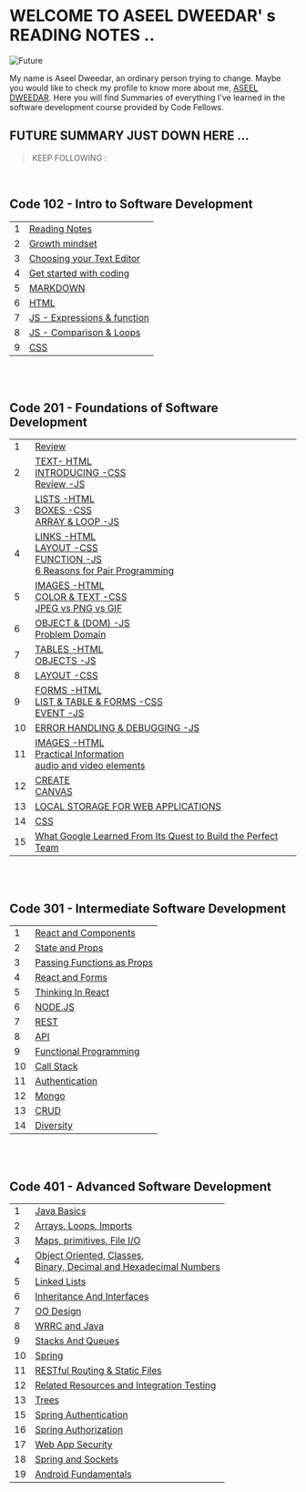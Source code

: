 # WELCOME TO ASEEL DWEEDAR' s READING NOTES ..

![Future](https://res.cloudinary.com/karl-tech/image/upload/v1504037663/ethereum-coffee-roach_aajijn.jpg)

My name is Aseel Dweedar, an ordinary person trying to change.
Maybe you would like to check my profile to know more about me, [ASEEL DWEEDAR](https://github.com/Aseel-Dweedar). Here you will find Summaries of everything I've learned in the software development course provided by Code Fellows.

## FUTURE SUMMARY JUST DOWN HERE ...

> KEEP FOLLOWING :

<br/>

## **Code 102 - Intro to Software Development**

|     |                                                                 |
| --- | --------------------------------------------------------------- |
| 1   | [Reading Notes](https://aseel-dweedar.github.io/reading-notes/) |
| 2   | [Growth mindset](./102/growth-mindset.md)                       |
| 3   | [Choosing your Text Editor](./102/choosing-a-text-editor.md)    |
| 4   | [Get started with coding](./102/get-started-with-coding.md)     |
| 5   | [MARKDOWN](./102/Markdown.md)                                   |
| 6   | [HTML](./102/html.md)                                           |
| 7   | [JS - Expressions & function](./102/javascript.md)              |
| 8   | [JS - Comparison & Loops](./102/javascript2.md)                 |
| 9   | [CSS](./102/css.md)                                             |

<br/><br/>

## **Code 201 - Foundations of Software Development**

|     |                                                                                                         |
| --- | ------------------------------------------------------------------------------------------------------- |
| 1   | [Review ](./201/class-01.md)                                                                            |
| 2   | [TEXT- HTML <br> INTRODUCING -CSS <br> Review -JS](./201/class-02.md)                                   |
| 3   | [LISTS -HTML <br> BOXES -CSS <br> ARRAY & LOOP -JS ](./201/class-03.md)                                 |
| 4   | [LINKS -HTML <br> LAYOUT -CSS <br> FUNCTION -JS <br> 6 Reasons for Pair Programming](./201/class-04.md) |
| 5   | [IMAGES -HTML <br> COLOR & TEXT -CSS <br> JPEG vs PNG vs GIF ](./201/class-05.md)                       |
| 6   | [OBJECT & (DOM) -JS <br> Problem Domain ](./201/class-06.md)                                            |
| 7   | [TABLES -HTML <br> OBJECTS -JS ](./201/class-07.md)                                                     |
| 8   | [LAYOUT -CSS ](./201/class-08.md)                                                                       |
| 9   | [FORMS -HTML <br> LIST & TABLE & FORMS -CSS <br> EVENT -JS ](./201/class-09.md)                         |
| 10  | [ERROR HANDLING & DEBUGGING -JS ](./201/class-10.md)                                                    |
| 11  | [IMAGES -HTML <br> Practical Information <br> audio and video elements ](./201/class-11.md)             |
| 12  | [CREATE <br> CANVAS](./201/class-12.md)                                                                 |
| 13  | [LOCAL STORAGE FOR WEB APPLICATIONS](./201/class-13.md)                                                 |
| 14  | [CSS](./201/class-14a.md)                                                                               |
| 15  | [What Google Learned From Its Quest to Build the Perfect Team](./201/class-14b.md)                      |

<br/><br/>

## **Code 301 - Intermediate Software Development**

|     |                                                          |
| --- | -------------------------------------------------------- |
| 1   | [React and Components](./301/reactAndComponents.md)      |
| 2   | [State and Props](./301/StateAndProps.md)                |
| 3   | [Passing Functions as Props](./301/PassingFunctions.md)  |
| 4   | [React and Forms](./301/ReactAndForms.md)                |
| 5   | [Thinking In React](./301/ThinkingInReact.md)            |
| 6   | [NODE.JS](./301/NODE-JS.md)                              |
| 7   | [REST](./301/rest.md)                                    |
| 8   | [API](./301/api.md)                                      |
| 9   | [Functional Programming](./301/functionalProgramming.md) |
| 10  | [Call Stack](./301/callStack.md)                         |
| 11  | [Authentication](./301/Authentication.md)                |
| 12  | [Mongo](./301/Mongo.md)                                  |
| 13  | [CRUD](./301/CRUD.md)                                    |
| 14  | [Diversity](./301/Diversity.md)                          |

<br/><br/>

## **Code 401 - Advanced Software Development**

|     |                                                                                                   |
| --- | ------------------------------------------------------------------------------------------------- |
| 1   | [Java Basics](./401/JavaBasics.md)                                                                |
| 2   | [Arrays, Loops, Imports](./401/ArraysLoopsImports.md)                                             |
| 3   | [Maps, primitives, File I/O](./401/MapsPrimitives.md)                                             |
| 4   | [Object Oriented, Classes, <br>Binary, Decimal and Hexadecimal Numbers ](./401/objectOriented.md) |
| 5   | [Linked Lists ](./401/linkedLists.md)                                                             |
| 6   | [Inheritance And Interfaces](./401/InheritanceAndInterfaces.md)                                   |
| 7   | [OO Design](./401/OODesign.md)                                                                    |
| 8   | [WRRC and Java](./401/WRRCandJava.md)                                                             |
| 9   | [Stacks And Queues](./401/StacksAndQueues.md)                                                     |
| 10  | [Spring](./401/Spring.md)                                                                         |
| 11  | [RESTful Routing & Static Files](./401/RESTfulRouting&StaticFiles.md)                             |
| 12  | [Related Resources and Integration Testing](./401/RelatedResources.md)                            |
| 13  | [Trees](./401/Trees.md)                                                                           |
| 15  | [Spring Authentication](./401/springAuthentication.md)                                            |
| 16  | [Spring Authorization](./401/SpringAuthorization.md)                                              |
| 17  | [Web App Security](./401/WebAppSecurity.md)                                                       |
| 18  | [Spring and Sockets](./401/Sockets.md)                                                            |
| 19  | [Android Fundamentals](./401/AndroidFundamentals.md)                                              |
